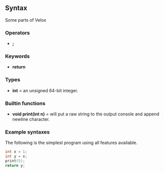 ## Syntax
Some parts of Velox

### Operators
* **;**
### Keywords
* **return**

### Types
* **int** = an unsigned 64-bit integer.

### Builtin functions
* **void print(int n)** = will put a raw string to the output console and append newline character.

### Example syntaxes
The following is the simplest program using all features available.

```cpp
int x = 1;
int y = x;
print(5);
return y;
```

